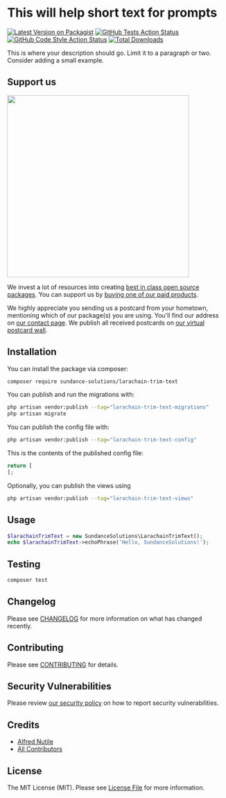 # This will help short text for prompts 

[![Latest Version on Packagist](https://img.shields.io/packagist/v/sundance-solutions/larachain-trim-text.svg?style=flat-square)](https://packagist.org/packages/sundance-solutions/larachain-trim-text)
[![GitHub Tests Action Status](https://img.shields.io/github/actions/workflow/status/sundance-solutions/larachain-trim-text/run-tests.yml?branch=main&label=tests&style=flat-square)](https://github.com/sundance-solutions/larachain-trim-text/actions?query=workflow%3Arun-tests+branch%3Amain)
[![GitHub Code Style Action Status](https://img.shields.io/github/actions/workflow/status/sundance-solutions/larachain-trim-text/fix-php-code-style-issues.yml?branch=main&label=code%20style&style=flat-square)](https://github.com/sundance-solutions/larachain-trim-text/actions?query=workflow%3A"Fix+PHP+code+style+issues"+branch%3Amain)
[![Total Downloads](https://img.shields.io/packagist/dt/sundance-solutions/larachain-trim-text.svg?style=flat-square)](https://packagist.org/packages/sundance-solutions/larachain-trim-text)

This is where your description should go. Limit it to a paragraph or two. Consider adding a small example.

## Support us

[<img src="https://github-ads.s3.eu-central-1.amazonaws.com/larachain-trim-text.jpg?t=1" width="419px" />](https://spatie.be/github-ad-click/larachain-trim-text)

We invest a lot of resources into creating [best in class open source packages](https://spatie.be/open-source). You can support us by [buying one of our paid products](https://spatie.be/open-source/support-us).

We highly appreciate you sending us a postcard from your hometown, mentioning which of our package(s) you are using. You'll find our address on [our contact page](https://spatie.be/about-us). We publish all received postcards on [our virtual postcard wall](https://spatie.be/open-source/postcards).

## Installation

You can install the package via composer:

```bash
composer require sundance-solutions/larachain-trim-text
```

You can publish and run the migrations with:

```bash
php artisan vendor:publish --tag="larachain-trim-text-migrations"
php artisan migrate
```

You can publish the config file with:

```bash
php artisan vendor:publish --tag="larachain-trim-text-config"
```

This is the contents of the published config file:

```php
return [
];
```

Optionally, you can publish the views using

```bash
php artisan vendor:publish --tag="larachain-trim-text-views"
```

## Usage

```php
$larachainTrimText = new SundanceSolutions\LarachainTrimText();
echo $larachainTrimText->echoPhrase('Hello, SundanceSolutions!');
```

## Testing

```bash
composer test
```

## Changelog

Please see [CHANGELOG](CHANGELOG.md) for more information on what has changed recently.

## Contributing

Please see [CONTRIBUTING](CONTRIBUTING.md) for details.

## Security Vulnerabilities

Please review [our security policy](../../security/policy) on how to report security vulnerabilities.

## Credits

- [Alfred Nutile](https://github.com/alnutile)
- [All Contributors](../../contributors)

## License

The MIT License (MIT). Please see [License File](LICENSE.md) for more information.
